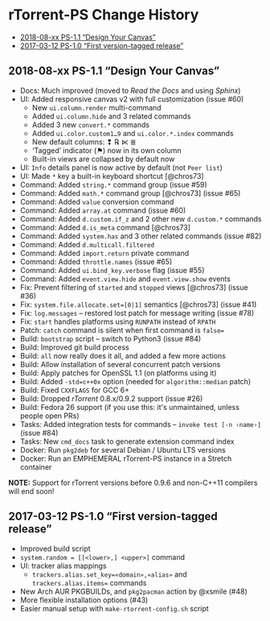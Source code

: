 # rTorrent-PS Change History

 * [2018-08-xx PS-1.1 “Design Your Canvas”](#2018-08-xx-ps-11-design-your-canvas)
 * [2017-03-12 PS-1.0 “First version-tagged release”](#2017-03-12-ps-10-first-version-tagged-release)


## 2018-08-xx PS-1.1 “Design Your Canvas”

* Docs: Much improved (moved to *Read the Docs* and using *Sphinx*)
* UI: Added responsive canvas v2 with full customization (issue #60)
  * New `ui.column.render` multi-command
  * Added `ui.column.hide` and 3 related commands
  * Added 3 new `convert.*` commands
  * Added `ui.color.custom1…9` and  `ui.color.*.index` commands
  * New default columns: ❢ ℞ ⋉ ≣
  * ‘Tagged’ indicator (⚑) now in its own column
  * Built-in views are collapsed by default now
* UI: `Info` details panel is now active by default (not `Peer list`)
* UI: Made `*` key a built-in keyboard shortcut [@chros73]
* Command: Added `string.*` command group (issue #59)
* Command: Added `math.*` command group [@chros73] (issue #65)
* Command: Added `value` conversion command
* Command: Added `array.at` command (issue #60)
* Command: Added `d.custom.if_z` and 2 other new `d.custom.*` commands
* Command: Added `d.is_meta` command [@chros73]
* Command: Added `system.has` and 3 other related commands (issue #82)
* Command: Added `d.multicall.filtered`
* Command: Added `import.return` private command
* Command: Added `throttle.names` (issue #65)
* Command: Added `ui.bind_key.verbose` flag (issue #55)
* Command: Added `event.view.hide` and `event.view.show` events
* Fix: Prevent filtering of ``started`` and ``stopped`` views [@chros73] (issue #36)
* Fix: `system.file.allocate.set=[0|1]` semantics [@chros73] (issue #41)
* Fix: `log.messages` – restored lost patch for message writing (issue #78)
* Fix: `start` handles platforms using `RUNPATH` instead of `RPATH`
* Patch: `catch` command is silent when first command is `false=`
* Build: `bootstrap` script – switch to Python3 (issue #84)
* Build: Improved git build process
* Build: `all` now really does it all, and added a few more actions
* Build: Allow installation of several concurrent patch versions
* Build: Apply patches for OpenSSL 1.1 (on platforms using it)
* Build: Added `-std=c++0x` option (needed for `algorithm::median` patch)
* Build: Fixed `CXXFLAGS` for GCC 6+
* Build: Dropped *rTorrent* 0.8.x/0.9.2 support (issue #26)
* Build: Fedora 26 support (if you use this: it's unmaintained, unless people open PRs)
* Tasks: Added integration tests for commands – `invoke test [-n ‹name›]` (issue #84)
* Tasks: New `cmd_docs` task to generate extension command index
* Docker: Run `pkg2deb` for several Debian / Ubuntu LTS versions
* Docker: Run an EMPHEMERAL rTorrent-PS instance in a Stretch container

**NOTE:** Support for rTorrent versions before 0.9.6 and non-C++11 compilers will end soon!


## 2017-03-12 PS-1.0 “First version-tagged release”

* Improved build script
* `system.random = [[<lower>,] <upper>]` command
* UI: tracker alias mappings
  * `trackers.alias.set_key=«domain»,«alias»` and `trackers.alias.items=` commands
* New Arch AUR PKGBUILDs, and `pkg2pacman` action by @xsmile (#48)
* More flexible installation options  (#43)
* Easier manual setup with `make-rtorrent-config.sh` script
